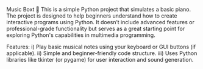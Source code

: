Music Boxt 🎹
This is a simple Python project that simulates a basic piano. The project is 
designed to help beginners understand how to create interactive programs using Python. 
It doesn’t include advanced features or professional-grade functionality but serves 
as a great starting point for exploring Python's capabilities in multimedia programming.

Features: 
i)   Play basic musical notes using your keyboard or GUI buttons (if applicable).
ii)  Simple and beginner-friendly code structure.
iii) Uses Python libraries like tkinter (or pygame) for user interaction and sound generation.
